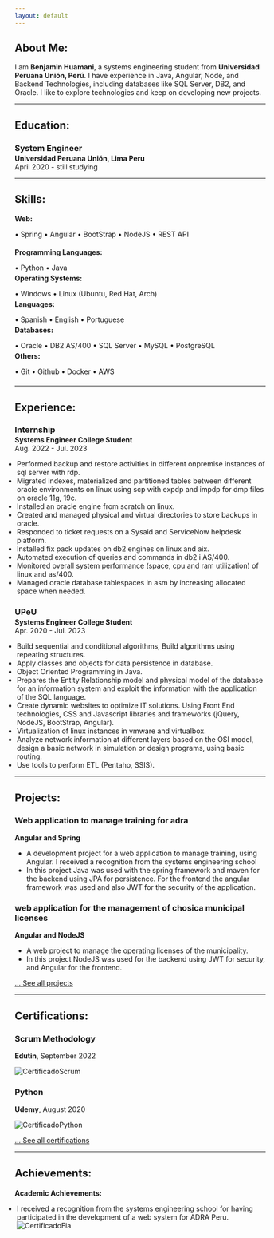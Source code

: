 ```yaml
---
layout: default
---
```

## About Me:

I am **Benjamin Huamani**, a systems engineering student from **Universidad Peruana Unión, Perú**. I have experience in Java, Angular, Node, and Backend Technologies, including databases like SQL Server, DB2, and Oracle. I like to explore technologies and keep on developing new projects.

---

## Education:

<h3 style="margin-bottom:2px;">System Engineer</h3>
<h4 style="margin:0;">Universidad Peruana Unión, Lima Peru</h4>
April 2020 - still studying

---

## Skills:

<h4 style="margin-bottom:2px; margin-top:2px;">Web:</h4>
<p style="margin-bottom:4px;">&#x2022; Spring &#x2022; Angular &#x2022; BootStrap &#x2022; NodeJS &#x2022; REST API</p>

<h4 style="margin-bottom:2px;">Programming Languages:</h4>
<p style="margin-bottom:4px;">&#x2022; Python &#x2022; Java</p>

<h4 style="margin-bottom:2px; margin-top:2px;">Operating Systems:</h4>
<p style="margin-bottom:4px;">&#x2022; Windows &#x2022; Linux (Ubuntu, Red Hat, Arch)</p>

<h4 style="margin-bottom:2px; margin-top:2px;">Languages:</h4>
<p style="margin-bottom:4px;">&#x2022; Spanish &#x2022; English &#x2022; Portuguese</p>

<h4 style="margin-bottom:2px; margin-top:2px;">Databases:</h4>
<p style="margin-bottom:4px;">&#x2022; Oracle &#x2022; DB2 AS/400 &#x2022; SQL Server &#x2022; MySQL &#x2022; PostgreSQL</p>

<h4 style="margin-bottom:2px; margin-top:2px;">Others:</h4>
<p style="margin-bottom:20px;">&#x2022; Git &#x2022; Github &#x2022; Docker &#x2022; AWS</p>

---

## Experience:

<h3 style="margin-bottom:2px;">Internship</h3>
<p style="margin:0;"><b>Systems Engineer College Student</b><br>
Aug. 2022 - Jul. 2023</p>
<ul style="margin-left: -1.4em;">
  <li>Performed backup and restore activities in different onpremise instances of sql server with rdp.</li>
  <li>Migrated indexes, materialized and partitioned tables between different oracle environments on linux using scp with expdp and impdp for dmp  files on oracle 11g, 19c.</li>
  <li>Installed an oracle engine from scratch on linux.</li>
  <li>Created and managed physical and virtual directories to store backups in oracle.</li>
  <li>Responded to ticket requests on a Sysaid and ServiceNow helpdesk platform.</li>
  <li>Installed fix pack updates on db2 engines on linux and aix.</li>
  <li>Automated execution of queries and commands in db2 i AS/400.</li>
  <li>Monitored overall system performance (space, cpu and ram utilization) of linux and as/400.</li>
  <li>Managed oracle database tablespaces in asm by increasing allocated space when needed.</li>
</ul>  

<h3 style="margin-bottom:2px;">UPeU</h3>
<p style="margin:0;"><b>Systems Engineer College Student</b><br>
Apr. 2020 - Jul. 2023</p>
<ul style="margin-left: -1.4em;">
  <li>Build sequential and conditional algorithms, Build algorithms using repeating structures.</li>
  <li>Apply classes and objects for data persistence in database.</li>
  <li>Object Oriented Programming in Java.</li>
  <li>Prepares the Entity Relationship model and physical model of the database for an information system and exploit the information with the application of the SQL language.</li>
  <li>Create dynamic websites to optimize IT solutions. Using Front End technologies, CSS and Javascript libraries and frameworks (jQuery, NodeJS, BootStrap, Angular).</li>
  <li>Virtualization of linux instances in vmware and virtualbox.</li>
  <li>Analyze network information at different layers based on the OSI model, design a basic network in simulation or design programs, using basic routing.</li>
  <li>Use tools to perform ETL (Pentaho, SSIS).</li>
</ul>  

---

## Projects:

<div class="card">
  <h3>Web application to manage training for adra</h3>
  <p><b>Angular and Spring</b></p>
  <ul>
    <li>A development project for a web application to manage training, using Angular. I received a recognition from the systems engineering school</li>
    <li>In this project Java was used with the spring framework and maven for the backend using JPA for persistence. For the frontend the angular framework was used and also JWT for the security of the application.</li>
  </ul>
</div>

<div class="card">
  <h3>web application for the management of chosica municipal licenses</h3>
  <p><b>Angular and NodeJS</b></p>
  <ul>
    <li>A web project to manage the operating licenses of the municipality.</li>
    <li>In this project NodeJS was used for the backend using JWT for security, and Angular for the frontend.</li>
  </ul>
</div>

[... See all projects](./projects)

---

## Certifications:

<div class="card">
  <h3>Scrum Methodology</h3>
  <p><b>Edutin</b>, September 2022<br></p>
  <a href="https://app.edutin.com/verify/6744787"><span class="card-link-spanner"></span></a>
  <img src="assets\img\scrum.png" alt="CertificadoScrum">
</div>

<div class="card">
  <h3>Python</h3>
  <p><b>Udemy</b>, August 2020<br></p>
  <img src="assets\img\python.jpg" alt="CertificadoPython">
</div>

[... See all certifications](./certifications)

---

## Achievements:

<h4 style="margin-bottom:5px;">Academic Achievements:</h4>
<ul style="margin-left: -1.4em;">
  <li>I received a recognition from the systems engineering school for having participated in the development of a web system for ADRA Peru.</li>
  <img src="assets\img\certfia.png" alt="CertificadoFia">
</ul>